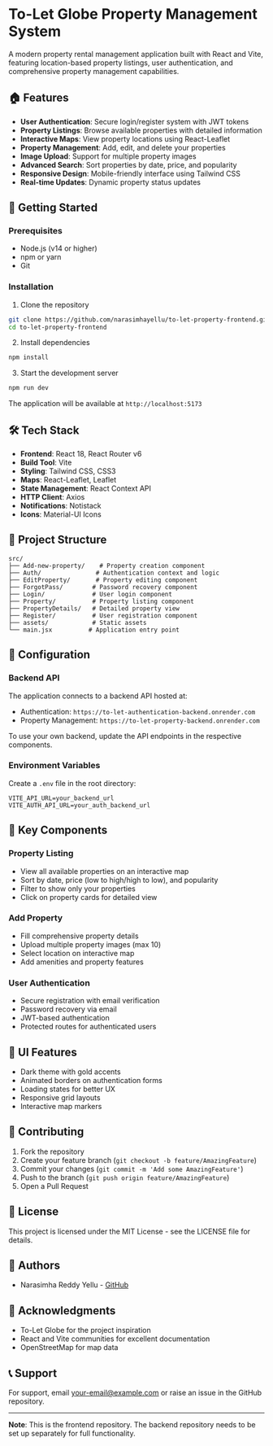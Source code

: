 # To-Let Globe Property Management System

A modern property rental management application built with React and Vite, featuring location-based property listings, user authentication, and comprehensive property management capabilities.

## 🏠 Features

- **User Authentication**: Secure login/register system with JWT tokens
- **Property Listings**: Browse available properties with detailed information
- **Interactive Maps**: View property locations using React-Leaflet
- **Property Management**: Add, edit, and delete your properties
- **Image Upload**: Support for multiple property images
- **Advanced Search**: Sort properties by date, price, and popularity
- **Responsive Design**: Mobile-friendly interface using Tailwind CSS
- **Real-time Updates**: Dynamic property status updates

## 🚀 Getting Started

### Prerequisites

- Node.js (v14 or higher)
- npm or yarn
- Git

### Installation

1. Clone the repository
```bash
git clone https://github.com/narasimhayellu/to-let-property-frontend.git
cd to-let-property-frontend
```

2. Install dependencies
```bash
npm install
```

3. Start the development server
```bash
npm run dev
```

The application will be available at `http://localhost:5173`

## 🛠️ Tech Stack

- **Frontend**: React 18, React Router v6
- **Build Tool**: Vite
- **Styling**: Tailwind CSS, CSS3
- **Maps**: React-Leaflet, Leaflet
- **State Management**: React Context API
- **HTTP Client**: Axios
- **Notifications**: Notistack
- **Icons**: Material-UI Icons

## 📁 Project Structure

```
src/
├── Add-new-property/    # Property creation component
├── Auth/               # Authentication context and logic
├── EditProperty/       # Property editing component
├── ForgotPass/        # Password recovery component
├── Login/             # User login component
├── Property/          # Property listing component
├── PropertyDetails/   # Detailed property view
├── Register/          # User registration component
├── assets/            # Static assets
└── main.jsx          # Application entry point
```

## 🔧 Configuration

### Backend API

The application connects to a backend API hosted at:
- Authentication: `https://to-let-authentication-backend.onrender.com`
- Property Management: `https://to-let-property-backend.onrender.com`

To use your own backend, update the API endpoints in the respective components.

### Environment Variables

Create a `.env` file in the root directory:

```env
VITE_API_URL=your_backend_url
VITE_AUTH_API_URL=your_auth_backend_url
```

## 📱 Key Components

### Property Listing
- View all available properties on an interactive map
- Sort by date, price (low to high/high to low), and popularity
- Filter to show only your properties
- Click on property cards for detailed view

### Add Property
- Fill comprehensive property details
- Upload multiple property images (max 10)
- Select location on interactive map
- Add amenities and property features

### User Authentication
- Secure registration with email verification
- Password recovery via email
- JWT-based authentication
- Protected routes for authenticated users

## 🎨 UI Features

- Dark theme with gold accents
- Animated borders on authentication forms
- Loading states for better UX
- Responsive grid layouts
- Interactive map markers

## 🤝 Contributing

1. Fork the repository
2. Create your feature branch (`git checkout -b feature/AmazingFeature`)
3. Commit your changes (`git commit -m 'Add some AmazingFeature'`)
4. Push to the branch (`git push origin feature/AmazingFeature`)
5. Open a Pull Request

## 📄 License

This project is licensed under the MIT License - see the LICENSE file for details.

## 👥 Authors

- Narasimha Reddy Yellu - [GitHub](https://github.com/narasimhayellu)

## 🙏 Acknowledgments

- To-Let Globe for the project inspiration
- React and Vite communities for excellent documentation
- OpenStreetMap for map data

## 📞 Support

For support, email your-email@example.com or raise an issue in the GitHub repository.

---

**Note**: This is the frontend repository. The backend repository needs to be set up separately for full functionality.